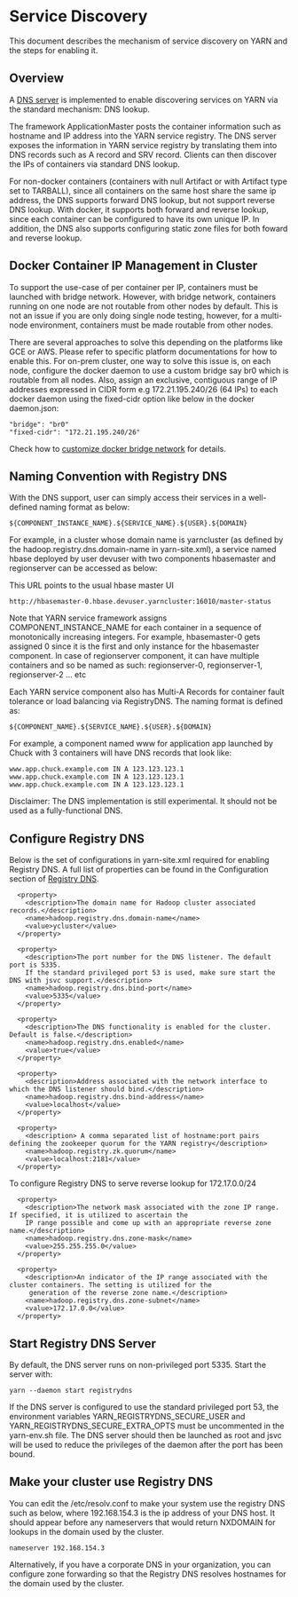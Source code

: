

# Service Discovery

This document describes the mechanism of service discovery on YARN and the steps for enabling it.

## Overview

A [DNS server](RegistryDNS.html) is implemented to enable discovering services on YARN via the standard mechanism: DNS lookup.

The framework ApplicationMaster posts the container information such as hostname and IP address into the YARN service registry. The DNS server exposes the information in YARN service registry by translating them into DNS records such as A record and SRV record. Clients can then discover the IPs of containers via standard DNS lookup.

For non-docker containers (containers with null Artifact or with Artifact type set to TARBALL), since all containers on the same host share the same ip address, the DNS supports forward DNS lookup, but not support reverse DNS lookup. With docker, it supports both forward and reverse lookup, since each container can be configured to have its own unique IP. In addition, the DNS also supports configuring static zone files for both foward and reverse lookup.

## Docker Container IP Management in Cluster

To support the use-case of per container per IP, containers must be launched with bridge network. However, with bridge network, containers running on one node are not routable from other nodes by default. This is not an issue if you are only doing single node testing, however, for a multi-node environment, containers must be made routable from other nodes.

There are several approaches to solve this depending on the platforms like GCE or AWS. Please refer to specific platform documentations for how to enable this. For on-prem cluster, one way to solve this issue is, on each node, configure the docker daemon to use a custom bridge say br0 which is routable from all nodes. Also, assign an exclusive, contiguous range of IP addresses expressed in CIDR form e.g 172.21.195.240/26 (64 IPs) to each docker daemon using the fixed-cidr option like below in the docker daemon.json:
    
    
    "bridge": "br0"
    "fixed-cidr": "172.21.195.240/26"
    

Check how to [customize docker bridge network](https://docs.docker.com/engine/userguide/networking/default_network/custom-docker0/) for details.

## Naming Convention with Registry DNS

With the DNS support, user can simply access their services in a well-defined naming format as below:
    
    
    ${COMPONENT_INSTANCE_NAME}.${SERVICE_NAME}.${USER}.${DOMAIN}
    

For example, in a cluster whose domain name is yarncluster (as defined by the hadoop.registry.dns.domain-name in yarn-site.xml), a service named hbase deployed by user devuser with two components hbasemaster and regionserver can be accessed as below:

This URL points to the usual hbase master UI
    
    
    http://hbasemaster-0.hbase.devuser.yarncluster:16010/master-status
    

Note that YARN service framework assigns COMPONENT_INSTANCE_NAME for each container in a sequence of monotonically increasing integers. For example, hbasemaster-0 gets assigned 0 since it is the first and only instance for the hbasemaster component. In case of regionserver component, it can have multiple containers and so be named as such: regionserver-0, regionserver-1, regionserver-2 … etc

Each YARN service component also has Multi-A Records for container fault tolerance or load balancing via RegistryDNS. The naming format is defined as:
    
    
    ${COMPONENT_NAME}.${SERVICE_NAME}.${USER}.${DOMAIN}
    

For example, a component named www for application app launched by Chuck with 3 containers will have DNS records that look like:
    
    
    www.app.chuck.example.com IN A 123.123.123.1
    www.app.chuck.example.com IN A 123.123.123.1
    www.app.chuck.example.com IN A 123.123.123.1
    

Disclaimer: The DNS implementation is still experimental. It should not be used as a fully-functional DNS.

## Configure Registry DNS

Below is the set of configurations in yarn-site.xml required for enabling Registry DNS. A full list of properties can be found in the Configuration section of [Registry DNS](RegistryDNS.html).
    
    
      <property>
        <description>The domain name for Hadoop cluster associated records.</description>
        <name>hadoop.registry.dns.domain-name</name>
        <value>ycluster</value>
      </property>
    
      <property>
        <description>The port number for the DNS listener. The default port is 5335.
        If the standard privileged port 53 is used, make sure start the DNS with jsvc support.</description>
        <name>hadoop.registry.dns.bind-port</name>
        <value>5335</value>
      </property>
    
      <property>
        <description>The DNS functionality is enabled for the cluster. Default is false.</description>
        <name>hadoop.registry.dns.enabled</name>
        <value>true</value>
      </property>
    
      <property>
        <description>Address associated with the network interface to which the DNS listener should bind.</description>
        <name>hadoop.registry.dns.bind-address</name>
        <value>localhost</value>
      </property>
    
      <property>
        <description> A comma separated list of hostname:port pairs defining the zookeeper quorum for the YARN registry</description>
        <name>hadoop.registry.zk.quorum</name>
        <value>localhost:2181</value>
      </property>
    

To configure Registry DNS to serve reverse lookup for 172.17.0.0/24
    
    
      <property>
        <description>The network mask associated with the zone IP range. If specified, it is utilized to ascertain the
        IP range possible and come up with an appropriate reverse zone name.</description>
        <name>hadoop.registry.dns.zone-mask</name>
        <value>255.255.255.0</value>
      </property>
    
      <property>
        <description>An indicator of the IP range associated with the cluster containers. The setting is utilized for the
         generation of the reverse zone name.</description>
        <name>hadoop.registry.dns.zone-subnet</name>
        <value>172.17.0.0</value>
      </property>
    

## Start Registry DNS Server

By default, the DNS server runs on non-privileged port 5335. Start the server with:
    
    
    yarn --daemon start registrydns
    

If the DNS server is configured to use the standard privileged port 53, the environment variables YARN_REGISTRYDNS_SECURE_USER and YARN_REGISTRYDNS_SECURE_EXTRA_OPTS must be uncommented in the yarn-env.sh file. The DNS server should then be launched as root and jsvc will be used to reduce the privileges of the daemon after the port has been bound.

## Make your cluster use Registry DNS

You can edit the /etc/resolv.conf to make your system use the registry DNS such as below, where 192.168.154.3 is the ip address of your DNS host. It should appear before any nameservers that would return NXDOMAIN for lookups in the domain used by the cluster.
    
    
    nameserver 192.168.154.3
    

Alternatively, if you have a corporate DNS in your organization, you can configure zone forwarding so that the Registry DNS resolves hostnames for the domain used by the cluster.
